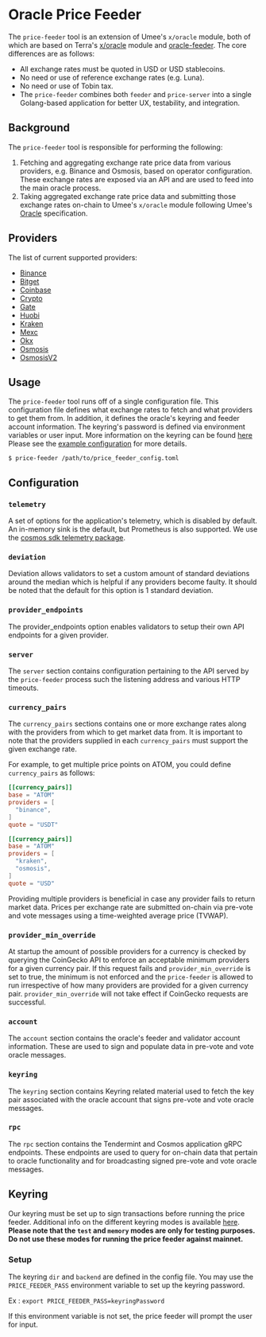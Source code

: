 # Oracle Price Feeder

The `price-feeder` tool is an extension of Umee's `x/oracle` module, both of
which are based on Terra's [x/oracle](https://github.com/terra-money/classic-core/tree/main/x/oracle)
module and [oracle-feeder](https://github.com/terra-money/oracle-feeder). The
core differences are as follows:

- All exchange rates must be quoted in USD or USD stablecoins.
- No need or use of reference exchange rates (e.g. Luna).
- No need or use of Tobin tax.
- The `price-feeder` combines both `feeder` and `price-server` into a single
  Golang-based application for better UX, testability, and integration.

## Background

The `price-feeder` tool is responsible for performing the following:

1. Fetching and aggregating exchange rate price data from various providers, e.g.
   Binance and Osmosis, based on operator configuration. These exchange rates
   are exposed via an API and are used to feed into the main oracle process.
2. Taking aggregated exchange rate price data and submitting those exchange rates
   on-chain to Umee's `x/oracle` module following Umee's [Oracle](https://github.com/umee-network/umee/tree/main/x/oracle#readme)
   specification.

<!-- markdown-link-check-disable -->
## Providers

The list of current supported providers:

- [Binance](https://www.binance.com/en)
- [Bitget](https://www.bitget.com/)
- [Coinbase](https://www.coinbase.com/)
- [Crypto](https://crypto.com/)
- [Gate](https://www.gate.io/)
- [Huobi](https://www.huobi.com/en-us/)
- [Kraken](https://www.kraken.com/en-us/)
- [Mexc](https://www.mexc.com/)
- [Okx](https://www.okx.com/)
- [Osmosis](https://app.osmosis.zone/)
- [OsmosisV2](https://github.com/umee-network/osmosis-api)
<!-- markdown-link-check-enable -->

## Usage

The `price-feeder` tool runs off of a single configuration file. This configuration
file defines what exchange rates to fetch and what providers to get them from.
In addition, it defines the oracle's keyring and feeder account information.
The keyring's password is defined via environment variables or user input.
More information on the keyring can be found [here](#keyring)
Please see the [example configuration](price-feeder.example.toml) for more details.

```shell
$ price-feeder /path/to/price_feeder_config.toml
```

## Configuration

### `telemetry`

A set of options for the application's telemetry, which is disabled by default. An in-memory sink is the default, but Prometheus is also supported. We use the [cosmos sdk telemetry package](https://github.com/cosmos/cosmos-sdk/blob/3689d6f41ad8afa6e0f9b4ecb03b4d7f2d3a9e94/docs/docs/core/09-telemetry.md).

### `deviation`

Deviation allows validators to set a custom amount of standard deviations around the median which is helpful if any providers become faulty. It should be noted that the default for this option is 1 standard deviation.

### `provider_endpoints`

The provider_endpoints option enables validators to setup their own API endpoints for a given provider.

### `server`

The `server` section contains configuration pertaining to the API served by the
`price-feeder` process such the listening address and various HTTP timeouts.

### `currency_pairs`

The `currency_pairs` sections contains one or more exchange rates along with the
providers from which to get market data from. It is important to note that the
providers supplied in each `currency_pairs` must support the given exchange rate.

For example, to get multiple price points on ATOM, you could define `currency_pairs`
as follows:

```toml
[[currency_pairs]]
base = "ATOM"
providers = [
  "binance",
]
quote = "USDT"

[[currency_pairs]]
base = "ATOM"
providers = [
  "kraken",
  "osmosis",
]
quote = "USD"
```

Providing multiple providers is beneficial in case any provider fails to return
market data. Prices per exchange rate are submitted on-chain via pre-vote and
vote messages using a time-weighted average price (TVWAP).

### `provider_min_override`

At startup the amount of possible providers for a currency is checked by querying the
CoinGecko API to enforce an acceptable minimum providers for a given currency pair. If
this request fails and `provider_min_override` is set to true, the minimum is not enforced
and the `price-feeder` is allowed to run irrespective of how many providers are provided
for a given currency pair. `provider_min_override` will not take effect if CoinGecko
requests are successful.

### `account`

The `account` section contains the oracle's feeder and validator account information.
These are used to sign and populate data in pre-vote and vote oracle messages.

### `keyring`

The `keyring` section contains Keyring related material used to fetch the key pair
associated with the oracle account that signs pre-vote and vote oracle messages.

### `rpc`

The `rpc` section contains the Tendermint and Cosmos application gRPC endpoints.
These endpoints are used to query for on-chain data that pertain to oracle
functionality and for broadcasting signed pre-vote and vote oracle messages.

## Keyring

Our keyring must be set up to sign transactions before running the price feeder.
Additional info on the different keyring modes is available [here](https://docs.cosmos.network/v0.46/run-node/keyring.html).
**Please note that the `test` and `memory` modes are only for testing purposes.**
**Do not use these modes for running the price feeder against mainnet.**

### Setup

The keyring `dir` and `backend` are defined in the config file.
You may use the `PRICE_FEEDER_PASS` environment variable to set up the keyring password.

Ex :
`export PRICE_FEEDER_PASS=keyringPassword`

If this environment variable is not set, the price feeder will prompt the user for input.
